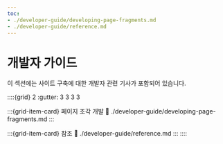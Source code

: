 ```yaml
---
toc:
- ./developer-guide/developing-page-fragments.md
- ./developer-guide/reference.md
---
```

# 개발자 가이드

이 섹션에는 사이트 구축에 대한 개발자 관련 기사가 포함되어 있습니다.

::::{grid} 2
:gutter: 3 3 3 3

:::{grid-item-card} 페이지 조각 개발
:link: ./developer-guide/developing-page-fragments.md
:::

:::{grid-item-card} 참조
:link: ./developer-guide/reference.md
:::
::::
